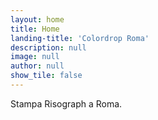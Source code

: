 ```yaml
---
layout: home
title: Home
landing-title: 'Colordrop Roma'
description: null
image: null
author: null
show_tile: false
---
```


Stampa Risograph a Roma.
